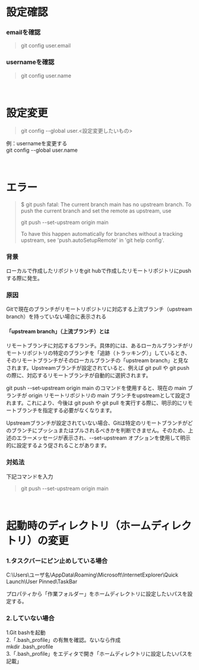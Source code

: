 # 設定確認
### emailを確認
>git config user.email

### usernameを確認
>git config user.name

<br>

# 設定変更
>git config --global user.<設定変更したいもの><br>

例：usernameを変更する<br>
git config --global user.name


<br>

# エラー

>$ git push
>fatal: The current branch main has no upstream branch.
>To push the current branch and set the remote as upstream, use
>
>   git push --set-upstream origin main
>
>To have this happen automatically for branches without a tracking
>upstream, see 'push.autoSetupRemote' in 'git help config'.

### 背景
ローカルで作成したリポジトリをgit hubで作成したリモートリポジトリにpushする際に発生。

### 原因
Gitで現在のブランチがリモートリポジトリに対応する上流ブランチ（upstream branch）を持っていない場合に表示される<br>

#### 「upstream branch」（上流ブランチ）とは
リモートブランチに対応するブランチ。具体的には、あるローカルブランチがリモートリポジトリの特定のブランチを「追跡（トラッキング）」しているとき、そのリモートブランチがそのローカルブランチの「upstream branch」と見なされます。Upstreamブランチが設定されていると、例えば git pull や git push の際に、対応するリモートブランチが自動的に選択されます。

git push --set-upstream origin main のコマンドを使用すると、現在の main ブランチが origin リモートリポジトリの main ブランチをupstreamとして設定されます。これにより、今後は git push や git pull を実行する際に、明示的にリモートブランチを指定する必要がなくなります。

Upstreamブランチが設定されていない場合、Gitは特定のリモートブランチがどのブランチにプッシュまたはプルされるべきかを判断できません。そのため、上述のエラーメッセージが表示され、--set-upstream オプションを使用して明示的に設定するよう促されることがあります。

### 対処法
下記コマンドを入力
>git push --set-upstream origin main

<br>

# 起動時のディレクトリ（ホームディレクトリ）の変更
### 1.タスクバーにピン止めしている場合
C:\Users\ユーザ名\AppData\Roaming\Microsoft\InternetExplorer\Quick Launch\User Pinned\TaskBar

プロパティから「作業フォルダー」をホームディレクトリに設定したいパスを設定する。

### 2.していない場合
1.Git bashを起動<br>
2.「.bash_profile」の有無を確認。ないなら作成<br>
mkdir .bash_profile<br>
3.「.bash_profile」をエディタで開き「ホームディレクトリに設定したいパスを記載」


